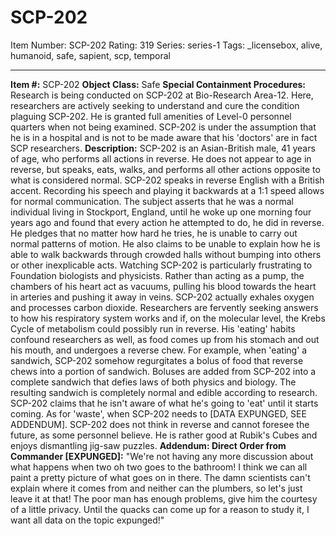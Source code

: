 # SCP-202
Item Number: SCP-202
Rating: 319
Series: series-1
Tags: _licensebox, alive, humanoid, safe, sapient, scp, temporal

---

**Item #:** SCP-202
**Object Class:** Safe
**Special Containment Procedures:** Research is being conducted on SCP-202 at Bio-Research Area-12. Here, researchers are actively seeking to understand and cure the condition plaguing SCP-202. He is granted full amenities of Level-0 personnel quarters when not being examined. SCP-202 is under the assumption that he is in a hospital and is not to be made aware that his 'doctors' are in fact SCP researchers.
**Description:** SCP-202 is an Asian-British male, 41 years of age, who performs all actions in reverse. He does not appear to age in reverse, but speaks, eats, walks, and performs all other actions opposite to what is considered normal. SCP-202 speaks in reverse English with a British accent. Recording his speech and playing it backwards at a 1:1 speed allows for normal communication. The subject asserts that he was a normal individual living in Stockport, England, until he woke up one morning four years ago and found that every action he attempted to do, he did in reverse. He pledges that no matter how hard he tries, he is unable to carry out normal patterns of motion. He also claims to be unable to explain how he is able to walk backwards through crowded halls without bumping into others or other inexplicable acts.
Watching SCP-202 is particularly frustrating to Foundation biologists and physicists. Rather than acting as a pump, the chambers of his heart act as vacuums, pulling his blood towards the heart in arteries and pushing it away in veins. SCP-202 actually exhales oxygen and processes carbon dioxide. Researchers are fervently seeking answers to how his respiratory system works and if, on the molecular level, the Krebs Cycle of metabolism could possibly run in reverse. His 'eating' habits confound researchers as well, as food comes up from his stomach and out his mouth, and undergoes a reverse chew. For example, when 'eating' a sandwich, SCP-202 somehow regurgitates a bolus of food that reverse chews into a portion of sandwich. Boluses are added from SCP-202 into a complete sandwich that defies laws of both physics and biology. The resulting sandwich is completely normal and edible according to research. SCP-202 claims that he isn't aware of what he's going to 'eat' until it starts coming. As for 'waste', when SCP-202 needs to [DATA EXPUNGED, SEE ADDENDUM].
SCP-202 does not think in reverse and cannot foresee the future, as some personnel believe. He is rather good at Rubik's Cubes and enjoys dismantling jig-saw puzzles.
**Addendum: Direct Order from Commander [EXPUNGED]:** "We're not having any more discussion about what happens when two oh two goes to the bathroom! I think we can all paint a pretty picture of what goes on in there. The damn scientists can't explain where it comes from and neither can the plumbers, so let's just leave it at that! The poor man has enough problems, give him the courtesy of a little privacy. Until the quacks can come up for a reason to study it, I want all data on the topic expunged!"
